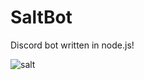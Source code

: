 # SaltBot
Discord bot written in node.js! 

![salt](https://cloud.githubusercontent.com/assets/8336385/21041173/295f8422-bd9e-11e6-8554-236cf4577464.jpg)
